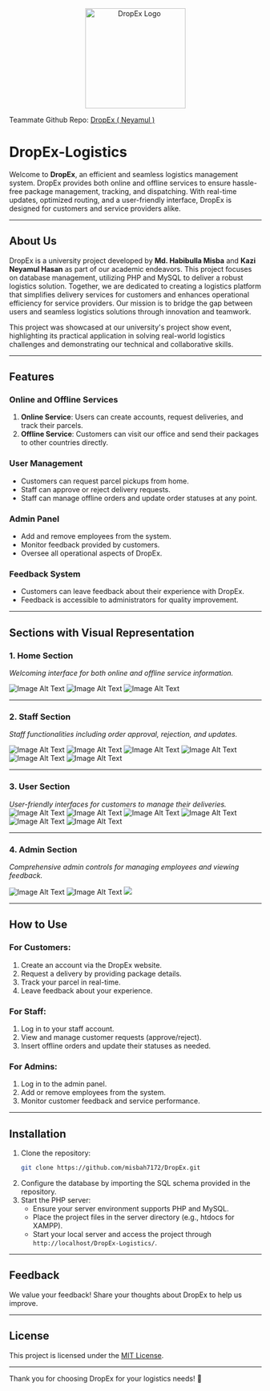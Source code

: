 <div align="center">
  <img src="DropEx/Images/logo.png" alt="DropEx Logo" width="200" />
</div>

Teammate Github Repo: <a href="https://github.com/neyamul-hasan14/DropEx-Logistics">DropEx ( Neyamul ) </a>

# DropEx-Logistics

Welcome to **DropEx**, an efficient and seamless logistics management system. DropEx provides both online and offline services to ensure hassle-free package management, tracking, and dispatching. With real-time updates, optimized routing, and a user-friendly interface, DropEx is designed for customers and service providers alike.

---

## About Us

DropEx is a university project developed by **Md. Habibulla Misba** and **Kazi Neyamul Hasan** as part of our academic endeavors. This project focuses on database management, utilizing PHP and MySQL to deliver a robust logistics solution. Together, we are dedicated to creating a logistics platform that simplifies delivery services for customers and enhances operational efficiency for service providers. Our mission is to bridge the gap between users and seamless logistics solutions through innovation and teamwork.

This project was showcased at our university's project show event, highlighting its practical application in solving real-world logistics challenges and demonstrating our technical and collaborative skills.

---

## Features

### **Online and Offline Services**
1. **Online Service**: Users can create accounts, request deliveries, and track their parcels.
2. **Offline Service**: Customers can visit our office and send their packages to other countries directly.

### **User Management**
- Customers can request parcel pickups from home.
- Staff can approve or reject delivery requests.
- Staff can manage offline orders and update order statuses at any point.

### **Admin Panel**
- Add and remove employees from the system.
- Monitor feedback provided by customers.
- Oversee all operational aspects of DropEx.

### **Feedback System**
- Customers can leave feedback about their experience with DropEx.
- Feedback is accessible to administrators for quality improvement.

---

## Sections with Visual Representation

### **1. Home Section**
*Welcoming interface for both online and offline service information.*

![Image Alt Text](https://github.com/neyamul-hasan14/DropEx-Logistics/blob/main/Sample%20Screen%20Short%20/Home%20page/Home.png?raw=true)
![Image Alt Text](https://github.com/neyamul-hasan14/DropEx-Logistics/blob/main/Sample%20Screen%20Short%20/Home%20page/Home1.png?raw=true)
![Image Alt Text](https://github.com/neyamul-hasan14/DropEx-Logistics/blob/main/Sample%20Screen%20Short%20/Home%20page/Home2.png?raw=true)

---

### **2. Staff Section**
*Staff functionalities including order approval, rejection, and updates.*

![Image Alt Text](https://github.com/neyamul-hasan14/DropEx-Logistics/blob/main/Sample%20Screen%20Short%20/Staff/staff.png?raw=true)
![Image Alt Text](https://github.com/neyamul-hasan14/DropEx-Logistics/blob/main/Sample%20Screen%20Short%20/Staff/staff2.png?raw=true)
![Image Alt Text](https://github.com/neyamul-hasan14/DropEx-Logistics/blob/main/Sample%20Screen%20Short%20/Staff/staff3.png?raw=true)
![Image Alt Text](https://github.com/neyamul-hasan14/DropEx-Logistics/blob/main/Sample%20Screen%20Short%20/Staff/staff4.png?raw=true)
![Image Alt Text](https://github.com/neyamul-hasan14/DropEx-Logistics/blob/main/Sample%20Screen%20Short%20/Staff/staff5.png?raw=true)
![Image Alt Text](https://github.com/neyamul-hasan14/DropEx-Logistics/blob/main/Sample%20Screen%20Short%20/Staff/staff6.png?raw=true)

---

### **3. User Section**
*User-friendly interfaces for customers to manage their deliveries.*
![Image Alt Text](https://github.com/neyamul-hasan14/DropEx-Logistics/blob/main/Sample%20Screen%20Short%20/user/usr.png?raw=true)
![Image Alt Text](https://github.com/neyamul-hasan14/DropEx-Logistics/blob/main/Sample%20Screen%20Short%20/user/usr1.png?raw=true)
![Image Alt Text](https://github.com/neyamul-hasan14/DropEx-Logistics/blob/main/Sample%20Screen%20Short%20/user/usr2.png?raw=true)
![Image Alt Text](https://github.com/neyamul-hasan14/DropEx-Logistics/blob/main/Sample%20Screen%20Short%20/user/usr3.png?raw=true)
![Image Alt Text](https://github.com/neyamul-hasan14/DropEx-Logistics/blob/main/Sample%20Screen%20Short%20/user/usr5.png?raw=true)
![Image Alt Text](https://github.com/neyamul-hasan14/DropEx-Logistics/blob/main/Sample%20Screen%20Short%20/user/usr6.png?raw=true)


---

### **4. Admin Section**
*Comprehensive admin controls for managing employees and viewing feedback.*




![Image Alt Text](https://github.com/neyamul-hasan14/DropEx-Logistics/blob/main/Sample%20Screen%20Short%20/Admin/admin.png?raw=true)
![Image Alt Text](https://github.com/neyamul-hasan14/DropEx-Logistics/blob/main/Sample%20Screen%20Short%20/Admin/admin1.png?raw=true)
![](https://github.com/neyamul-hasan14/DropEx-Logistics/blob/main/Sample%20Screen%20Short%20/Admin/admin2.png?raw=true)



---

## How to Use

### **For Customers:**
1. Create an account via the DropEx website.
2. Request a delivery by providing package details.
3. Track your parcel in real-time.
4. Leave feedback about your experience.

### **For Staff:**
1. Log in to your staff account.
2. View and manage customer requests (approve/reject).
3. Insert offline orders and update their statuses as needed.

### **For Admins:**
1. Log in to the admin panel.
2. Add or remove employees from the system.
3. Monitor customer feedback and service performance.

---

## Installation

1. Clone the repository:
   ```bash
   git clone https://github.com/misbah7172/DropEx.git
   ```
2. Configure the database by importing the SQL schema provided in the repository.
3. Start the PHP server:
   - Ensure your server environment supports PHP and MySQL.
   - Place the project files in the server directory (e.g., htdocs for XAMPP).
   - Start your local server and access the project through `http://localhost/DropEx-Logistics/`.

---

## Feedback
We value your feedback! Share your thoughts about DropEx to help us improve.

---

## License
This project is licensed under the [MIT License](LICENSE).

---

Thank you for choosing DropEx for your logistics needs! 🚚
